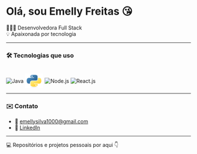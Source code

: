 <h1 align="left">Olá, sou Emelly Freitas 😘</h1>

👩🏽‍💻 Desenvolvedora Full Stack  
💡 Apaixonada por tecnologia

---

### 🛠️ Tecnologias que uso

<div style="display: inline_block"><br>
  <img align="center" alt="Java" height="40" width="50" src="https://cdn.jsdelivr.net/gh/devicons/devicon/icons/java/java-original.svg" />
   <img align="center" alt="Python" height="40" width="50" src="https://raw.githubusercontent.com/devicons/devicon/master/icons/python/python-original.svg" />
  <img align="center" alt="Node.js" height="40" width="50" src="https://cdn.jsdelivr.net/gh/devicons/devicon/icons/nodejs/nodejs-original.svg" />
  <img align="center" alt="React.js" height="40" width="50" src="https://cdn.jsdelivr.net/gh/devicons/devicon/icons/react/react-original.svg" />
 
</div>

---

### ✉️ Contato

- 📧 emellysilva1000@gmail.com 
- 💼 [LinkedIn](www.linkedin.com/in/emellyfs)

---

<div align="left">
  💻 Repositórios e projetos pessoais por aqui 👇
</div>
